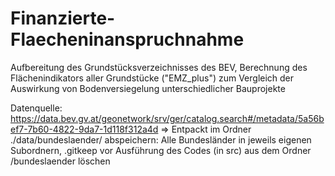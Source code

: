 # Finanzierte-Flaecheninanspruchnahme
Aufbereitung des Grundstücksverzeichnisses des BEV, Berechnung des Flächenindikators aller Grundstücke ("EMZ_plus") zum Vergleich der Auswirkung von Bodenversiegelung unterschiedlicher Bauprojekte

Datenquelle: https://data.bev.gv.at/geonetwork/srv/ger/catalog.search#/metadata/5a56bef7-7b60-4822-9da7-1d118f312a4d
=> Entpackt im Ordner ./data/bundeslaender/ abspeichern: Alle Bundesländer in jeweils eigenen Subordnern, .gitkeep vor Ausführung des Codes (in src) aus dem Ordner /bundeslaender löschen
